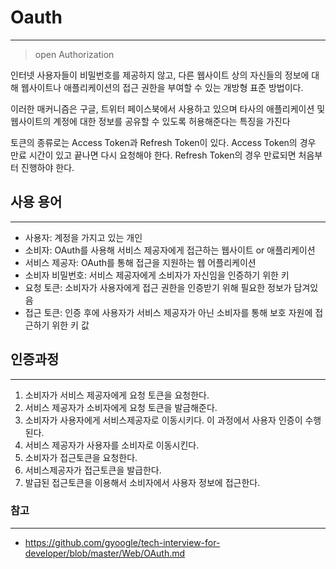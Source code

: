 # Oauth

---

> open Authorization

인터넷 사용자들이 비밀번호를 제공하지 않고, 다른 웹사이트 상의 자신들의 정보에 대해 웹사이트나 애플리케이션의 접근 권한을 부여할 수 있는 개방형 표준 방법이다.

이러한 매커니즘은 구글, 트위터 페이스북에서 사용하고 있으며 타사의 애플리케이션 및 웹사이트의 계정에 대한 정보를 공유할 수 있도록 허용해준다는 특징을 가진다

토큰의 종류로는 Access Token과 Refresh Token이 있다. Access Token의 경우 만료 시간이 있고 끝나면 다시 요청해야 한다. Refresh Token의 경우 만료되면 처음부터 진행하야 한다.

## 사용 용어

---

- 사용자: 계정을 가지고 있는 개인
- 소비자: OAuth를 사용해 서비스 제공자에게 접근하는 웹사이트 or 애플리케이션
- 서비스 제공자: OAuth를 통해 접근을 지원하는 웹 어플리케이션
- 소비자 비밀번호: 서비스 제공자에게 소비자가 자신임을 인증하기 위한 키
- 요청 토큰: 소비자가 사용자에게 접근 권한을 인증받기 위해 필요한 정보가 담겨있음
- 접근 토큰: 인증 후에 사용자가 서비스 제공자가 아닌 소비자를 통해 보호 자원에 접근하기 위한 키 값

## 인증과정

---

1. 소비자가 서비스 제공자에게 요청 토큰을 요청한다.
2. 서비스 제공자가 소비자에게 요청 토큰을 발금해준다.
3. 소비자가 사용자에게 서비스제공자로 이동시키다. 이 과정에서 사용자 인증이 수행된다.
4. 서비스 제공자가 사용자를 소비자로 이동시킨다.
5. 소비자가 접근토큰을 요청한다.
6. 서비스제공자가 접근토큰을 발급한다.
7. 발급된 접근토큰을 이용해서 소비자에서 사용자 정보에 접근한다.

### 참고

---

- https://github.com/gyoogle/tech-interview-for-developer/blob/master/Web/OAuth.md

